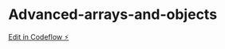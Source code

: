 # Advanced-arrays-and-objects

[Edit in Codeflow ⚡️](https://stackblitz.com/~/github.com/Prashanths123/Advanced-arrays-and-objects)